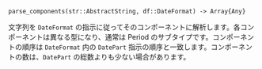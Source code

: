 ```
parse_components(str::AbstractString, df::DateFormat) -> Array{Any}
```

文字列を `DateFormat` の指示に従ってそのコンポーネントに解析します。各コンポーネントは異なる型になり、通常は Period のサブタイプです。コンポーネントの順序は `DateFormat` 内の `DatePart` 指示の順序と一致します。コンポーネントの数は、`DatePart` の総数よりも少ない場合があります。

